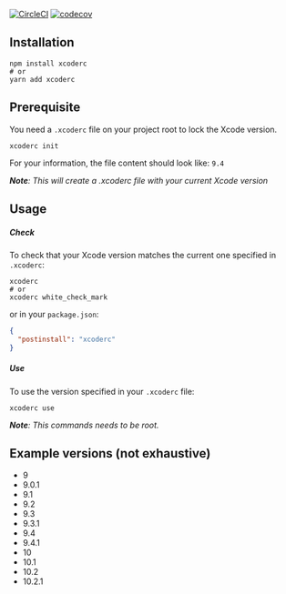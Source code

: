<!-- <p align="center">
  <img height="400" src="https://github.com/VincentCATILLON/xcoderc/raw/master/.github/demo.gif" alt="xcoderc">
</p> -->

<!-- @todo remove once public -->
[![CircleCI](https://circleci.com/gh/VincentCATILLON/xcoderc.svg?style=svg&circle-token=bef9f3f5b8ea78319a7ad86207df4d5dbbdb2e45)](https://circleci.com/gh/VincentCATILLON/xcoderc)
[![codecov](https://codecov.io/gh/VincentCATILLON/xcoderc/branch/master/graph/badge.svg?token=aiXSI86rRD)](https://codecov.io/gh/VincentCATILLON/xcoderc)

## Installation

```console
npm install xcoderc
# or
yarn add xcoderc
```

## Prerequisite

You need a `.xcoderc` file on your project root to lock the Xcode version.

```console
xcoderc init
```

For your information, the file content should look like: `9.4`

_**Note**: This will create a .xcoderc file with your current Xcode version_

## Usage

##### Check

To check that your Xcode version matches the current one specified in `.xcoderc`:

```console
xcoderc
# or
xcoderc white_check_mark
```

or in your `package.json`:

```json
{
  "postinstall": "xcoderc"
}
```

##### Use

To use the version specified in your `.xcoderc` file:

```console
xcoderc use
```

_**Note**: This commands needs to be root._

## Example versions (not exhaustive)

- 9
- 9.0.1
- 9.1
- 9.2
- 9.3
- 9.3.1
- 9.4
- 9.4.1
- 10
- 10.1
- 10.2
- 10.2.1
